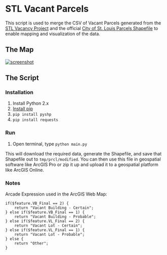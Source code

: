 # STL Vacant Parcels

This script is used to merge the CSV of Vacant Parcels generated from the [STL Vacancy Project](https://www.stlvacancy.com/methods.html) and the official [City of St. Louis Parcels Shapefile](https://www.stlouis-mo.gov/data/parcels.cfm) to enable mapping and visualization of the data.

## The Map

[![screenshot](https://i.imgur.com/4Ehkqb8.png)](http://arcgis.com/apps/webappviewer/index.html?id=45e326c1532e4e87a3c2cdbea911dc7a)

## The Script

### Installation

1. Install Python 2.x
2. [Install pip](https://pip.pypa.io/en/stable/installing/)
3. `pip install pyshp`
4. `pip install requests`

### Run

1. Open terminal, type `python main.py`

This will download the required data, generate the Shapefile, and save that Shapefile out to `tmp/prcl/modified`. You can then use this file in geospatial software like ArcGIS Pro or zip it up and upload it to a geospatial platform like ArcGIS Online.

### Notes

Arcade Expression used in the ArcGIS Web Map:

```
if($feature.VB_Final == 2) {
    return "Vacant Building - Certain";
} else if($feature.VB_Final == 1) {
    return "Vacant Building - Probable";
} else if($feature.VL_Final == 2) {
    return "Vacant Lot - Certain";
} else if($feature.VL_Final == 1) {
    return "Vacant Lot - Probable";
} else {
    return "Other";
}
```

